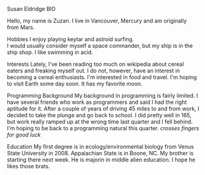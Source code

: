 Susan Eldridge BIO

Hello, my name is Zuzan.  I live in Vancouver, Mercury and am originally from Mars. 

Hobbies
I enjoy playing keytar and astroid surfing.  
I would usually consider myself a space commander, but my ship is in the ship shop.
I like swimming in acid.

Interests
Lately, I've been reading too much on wikipedia about cereal eaters and freaking myself out.
I do not, however, have an interest in becoming a cereal enthusiasts.
I'm interested in food and travel.  I'm hoping to visit Earth some day soon.  It has my favorite moon.


Programming Background
My background in programming is fairly limited.  I have several friends who work as programmers and said I had the right aptitude for it.
After a couple of years of driving 45 miles to and from work, I decided to take the plunge and go back to school.
I did pretty well in 165, but work really ramped up at the wrong time last quarter and I fell behind.  
I'm hoping to be back to a programming natural this quarter. *crosses fingers for good luck*


Education
My first degree is in ecology/environmental biology from Venus State University in 2008.
Appalachian State is in Boone, NC.  My brother is starting there next week. 
He is majorin in middle alien education.  I hope he likes those brats.
